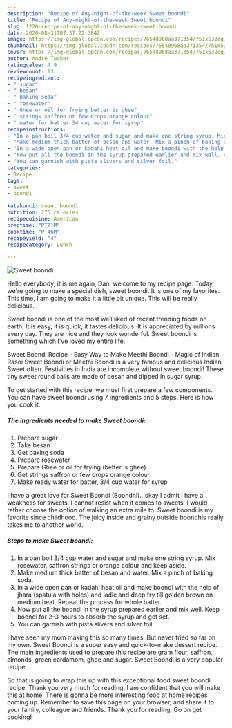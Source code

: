 ```yaml
---
description: "Recipe of Any-night-of-the-week Sweet boondi"
title: "Recipe of Any-night-of-the-week Sweet boondi"
slug: 1220-recipe-of-any-night-of-the-week-sweet-boondi
date: 2020-08-31T07:37:22.384Z
image: https://img-global.cpcdn.com/recipes/76548968aa371354/751x532cq70/sweet-boondi-recipe-main-photo.jpg
thumbnail: https://img-global.cpcdn.com/recipes/76548968aa371354/751x532cq70/sweet-boondi-recipe-main-photo.jpg
cover: https://img-global.cpcdn.com/recipes/76548968aa371354/751x532cq70/sweet-boondi-recipe-main-photo.jpg
author: Andre Tucker
ratingvalue: 4.9
reviewcount: 13
recipeingredient:
- " sugar"
- " besan"
- " baking soda"
- " rosewater"
- " Ghee or oil for frying better is ghee"
- " strings saffron or few drops orange colour"
- " water for batter 34 cup water for syrup"
recipeinstructions:
- "In a pan boil 3/4 cup water and sugar and make one string syrup. Mix rosewater, saffron strings or orange colour and keep aside."
- "Make medium thick batter of besan and water. Mix a pinch of baking soda."
- "In a wide open pan or kadahi heat oil and make boondi with the help of jhara (spatula with holes) and ladle and deep fry till golden brown on medium heat. Repeat the process for whole batter."
- "Now put all the boondi in the syrup prepared earlier and mix well. Keep boondi for 2-3 hours to absorb the syrup and get set."
- "You can garnish with pista slivers and silver foil."
categories:
- Recipe
tags:
- sweet
- boondi

katakunci: sweet boondi 
nutrition: 275 calories
recipecuisine: American
preptime: "PT21M"
cooktime: "PT46M"
recipeyield: "4"
recipecategory: Lunch

---
```



![Sweet boondi](https://img-global.cpcdn.com/recipes/76548968aa371354/751x532cq70/sweet-boondi-recipe-main-photo.jpg)

Hello everybody, it is me again, Dan, welcome to my recipe page. Today, we're going to make a special dish, sweet boondi. It is one of my favorites. This time, I am going to make it a little bit unique. This will be really delicious.

Sweet boondi is one of the most well liked of recent trending foods on earth. It is easy, it is quick, it tastes delicious. It is appreciated by millions every day. They are nice and they look wonderful. Sweet boondi is something which I've loved my entire life.

Sweet Boondi Recipe - Easy Way to Make Meethi Boondi - Magic of Indian Rasoi Sweet Boondi or Meethi Boondi is a very famous and delicious Indian Sweet often. Festivities in India are incomplete without sweet boondi! These tiny sweet round balls are made of besan and dipped in sugar syrup.


To get started with this recipe, we must first prepare a few components. You can have sweet boondi using 7 ingredients and 5 steps. Here is how you cook it.

<!--inarticleads1-->

##### The ingredients needed to make Sweet boondi:

1. Prepare  sugar
1. Take  besan
1. Get  baking soda
1. Prepare  rosewater
1. Prepare  Ghee or oil for frying (better is ghee)
1. Get  strings saffron or few drops orange colour
1. Make ready  water for batter, 3/4 cup water for syrup


I have a great love for Sweet Boondi (Boondhi)…okay I admit I have a weakness for sweets. I cannot resist when it comes to sweets, I would rather choose the option of walking an extra mile to. Sweet boondi is my favorite since childhood. The juicy inside and grainy outside boondhis really takes me to another world. 

<!--inarticleads2-->

##### Steps to make Sweet boondi:

1. In a pan boil 3/4 cup water and sugar and make one string syrup. Mix rosewater, saffron strings or orange colour and keep aside.
1. Make medium thick batter of besan and water. Mix a pinch of baking soda.
1. In a wide open pan or kadahi heat oil and make boondi with the help of jhara (spatula with holes) and ladle and deep fry till golden brown on medium heat. Repeat the process for whole batter.
1. Now put all the boondi in the syrup prepared earlier and mix well. Keep boondi for 2-3 hours to absorb the syrup and get set.
1. You can garnish with pista slivers and silver foil.


I have seen my mom making this so many times. But never tried so far on my own. Sweet Boondi is a super easy and quick-to-make dessert recipe. The main ingredients used to prepare this recipe are gram flour, saffron, almonds, green cardamom, ghee and sugar. Sweet Boondi is a very popular recipe. 

So that is going to wrap this up with this exceptional food sweet boondi recipe. Thank you very much for reading. I am confident that you will make this at home. There is gonna be more interesting food at home recipes coming up. Remember to save this page on your browser, and share it to your family, colleague and friends. Thank you for reading. Go on get cooking!
